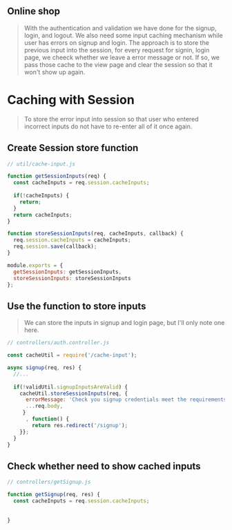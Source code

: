 ## Online shop
> With the authentication and validation we have done for the signup, login, and logout. We also need some input caching mechanism while user has errors on signup and login.
The approach is to store the previous input into the session, for every request for signin, login page, we cheeck whether we leave a error message or not. If so, we pass those cache
to the view page and clear the session so that it won't show up again.

# Caching with Session
> To store the error input into session so that user who entered incorrect inputs do not have to re-enter all of it once again.
## Create Session store function
```js
// util/cache-input.js

function getSessionInputs(req) {
  const cacheInputs = req.session.cacheInputs;
  
  if(!cacheInputs) {
    return;
  }
  return cacheInputs;
}

function storeSessionInputs(req, cacheInputs, callback) {
  req.session.cacheInputs = cacheInputs;
  req.session.save(callback);
}

module.exports = {
  getSessionInputs: getSessionInputs,
  storeSessionInputs: storeSessionInputs
};
```
## Use the function to store inputs
> We can store the inputs in signup and login page, but I'll only note one here.
```js
// controllers/auth.controller.js

const cacheUtil = require('/cache-input');

async signup(req, res) {
  //...
  
  if(!validUtil.signupInputsAreValid) {
    cacheUtil.storeSessionInputs(req, {
      errorMessage: 'Check you signup credentials meet the requirements!',
      ...req.body,
     }
      , function() {
        return res.redirect('/signup');
    }};
  }
}
```
## Check whether need to show cached inputs
```js
// controllers/getSignup.js

function getSignup(req, res) {
  const cacheInputs = req.session.cacheInputs;
  
  
}
```


